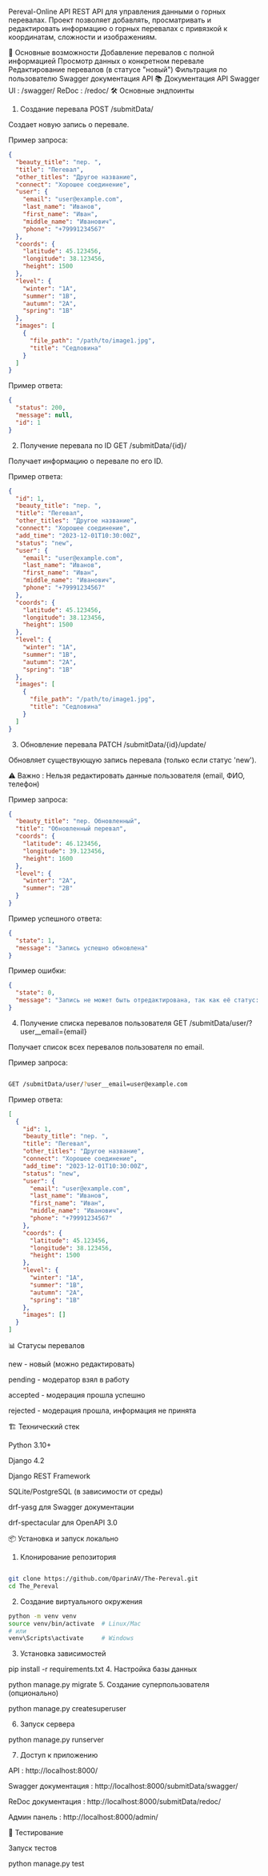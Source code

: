 Pereval-Online API
REST API для управления данными о горных перевалах. Проект позволяет добавлять, просматривать и редактировать информацию о горных перевалах с привязкой к координатам, сложности и изображениям.

🚀 Основные возможности
Добавление перевалов с полной информацией
Просмотр данных о конкретном перевале
Редактирование перевалов (в статусе "новый")
Фильтрация по пользователю
Swagger документация API
📚 Документация API
Swagger UI : /swagger/
ReDoc : /redoc/
🛠️ Основные эндпоинты
1. Создание перевала
POST /submitData/

Создает новую запись о перевале.

Пример запроса:

```json
{
  "beauty_title": "пер. ",
  "title": "Пereвал",
  "other_titles": "Другое название",
  "connect": "Хорошее соединение",
  "user": {
    "email": "user@example.com",
    "last_name": "Иванов",
    "first_name": "Иван",
    "middle_name": "Иванович",
    "phone": "+79991234567"
  },
  "coords": {
    "latitude": 45.123456,
    "longitude": 38.123456,
    "height": 1500
  },
  "level": {
    "winter": "1A",
    "summer": "1B",
    "autumn": "2A",
    "spring": "1B"
  },
  "images": [
    {
      "file_path": "/path/to/image1.jpg",
      "title": "Седловина"
    }
  ]
}
```
Пример ответа:

```json
{
  "status": 200,
  "message": null,
  "id": 1
}
```
2. Получение перевала по ID
GET /submitData/{id}/

Получает информацию о перевале по его ID.

Пример ответа:

```json
{
  "id": 1,
  "beauty_title": "пер. ",
  "title": "Пereвал",
  "other_titles": "Другое название",
  "connect": "Хорошее соединение",
  "add_time": "2023-12-01T10:30:00Z",
  "status": "new",
  "user": {
    "email": "user@example.com",
    "last_name": "Иванов",
    "first_name": "Иван",
    "middle_name": "Иванович",
    "phone": "+79991234567"
  },
  "coords": {
    "latitude": 45.123456,
    "longitude": 38.123456,
    "height": 1500
  },
  "level": {
    "winter": "1A",
    "summer": "1B",
    "autumn": "2A",
    "spring": "1B"
  },
  "images": [
    {
      "file_path": "/path/to/image1.jpg",
      "title": "Седловина"
    }
  ]
}
```
3. Обновление перевала
PATCH /submitData/{id}/update/

Обновляет существующую запись перевала (только если статус 'new').

⚠️ Важно : Нельзя редактировать данные пользователя (email, ФИО, телефон)

Пример запроса:

```json
{
  "beauty_title": "пер. Обновленный",
  "title": "Обновленный перевал",
  "coords": {
    "latitude": 46.123456,
    "longitude": 39.123456,
    "height": 1600
  },
  "level": {
    "winter": "2A",
    "summer": "2B"
  }
}
```
Пример успешного ответа:

```json
{
  "state": 1,
  "message": "Запись успешно обновлена"
}
```
Пример ошибки:

```json
{
  "state": 0,
  "message": "Запись не может быть отредактирована, так как её статус: модератор взял в работу"
}
```
4. Получение списка перевалов пользователя
GET /submitData/user/?user__email={email}

Получает список всех перевалов пользователя по email.

Пример запроса:

```bash

GET /submitData/user/?user__email=user@example.com
```
Пример ответа:

```json
[
  {
    "id": 1,
    "beauty_title": "пер. ",
    "title": "Пereвал",
    "other_titles": "Другое название",
    "connect": "Хорошее соединение",
    "add_time": "2023-12-01T10:30:00Z",
    "status": "new",
    "user": {
      "email": "user@example.com",
      "last_name": "Иванов",
      "first_name": "Иван",
      "middle_name": "Иванович",
      "phone": "+79991234567"
    },
    "coords": {
      "latitude": 45.123456,
      "longitude": 38.123456,
      "height": 1500
    },
    "level": {
      "winter": "1A",
      "summer": "1B",
      "autumn": "2A",
      "spring": "1B"
    },
    "images": []
  }
]
```
📊 Статусы перевалов 

new - новый (можно редактировать)

pending - модератор взял в работу

accepted - модерация прошла успешно

rejected - модерация прошла, информация не принята

🏗️ Технический стек

Python 3.10+

Django 4.2

Django REST Framework

SQLite/PostgreSQL (в зависимости от среды)

drf-yasg для Swagger документации

drf-spectacular для OpenAPI 3.0

📦 Установка и запуск локально
1. Клонирование репозитория
```bash

git clone https://github.com/OparinAV/The-Pereval.git
cd The_Pereval
```
2. Создание виртуального окружения
```bash
python -m venv venv
source venv/bin/activate  # Linux/Mac
# или
venv\Scripts\activate     # Windows
```
3. Установка зависимостей

pip install -r requirements.txt
4. Настройка базы данных

python manage.py migrate
5. Создание суперпользователя (опционально)

python manage.py createsuperuser

6. Запуск сервера

python manage.py runserver

7. Доступ к приложению

API : http://localhost:8000/

Swagger документация : http://localhost:8000/submitData/swagger/

ReDoc документация : http://localhost:8000/submitData/redoc/

Админ панель : http://localhost:8000/admin/

🧪 Тестирование

Запуск тестов

python manage.py test
